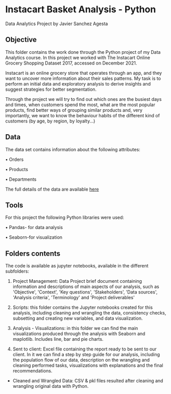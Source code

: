 # Instacart Basket Analysis - Python

Data Analytics Project by Javier Sanchez Agesta

## Objective

This folder contains the work done through the Python project of my Data Analytics course. In this project we worked with The Instacart Online Grocery Shopping Dataset 2017, accessed on December 2021.

Instacart is an online grocery store that operates through an app, and they want to uncover more information about their sales patterns. My task is to perform an initial data and exploratory analysis to derive insights and suggest strategies for better segmentation.

Through the project we will try to find out which ones are the busiest days and times, when customers spend the most, what are the most popular products, find better ways of grouping similar products and, very importantly, we want to know the behaviour habits of the different kind of customers (by age, by region, by loyalty...)

## Data

The data set contains information about the following attributes: 

•	Orders

•	Products

•	Departments

The full details of the data are available [here](https://www.instacart.com/datasets/grocery-shopping-2017)

## Tools 

For this project the following Python libraries were used:

•	Pandas- for data analysis

•	Seaborn-for visualization

## Folders contents

The code is available as jupyter notebooks, available in the different subfolders:

1. Project Management: Data Project brief document containing information and descriptions of main aspects of our analysis, such as 'Objective', 'Context', 'Key questions', 'Stakeholders', 'Data sources', 'Analysis criteria', 'Terminology' and 'Project deliverables'

2. Scripts: this folder contains the Jupyter notebooks created for this analysis, including cleaning and wrangling the data, consistency checks,  subsetting and creating new variables, and data visualization.

3. Analysis - Visualizations: in this folder we can find the main visualizations produced through the analysis with Seaborn and maplotlib. Includes line, bar and pie charts. 

4. Sent to client: Excel file containing the report ready to be sent to our client. In it we can find a step by step guide for our analysis, including the population flow of our data, description on the wrangling and cleaning performed tasks, visualizations with explanations and the final recommendations.

- Cleaned and Wrangled Data: CSV & pkl files resulted after cleaning and wrangling original data with Python.
 
